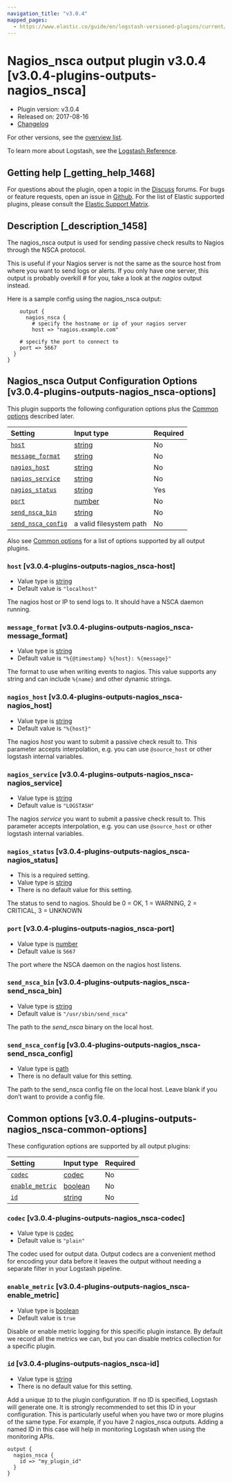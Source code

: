 ```yaml
---
navigation_title: "v3.0.4"
mapped_pages:
  - https://www.elastic.co/guide/en/logstash-versioned-plugins/current/v3.0.4-plugins-outputs-nagios_nsca.html
---
```


# Nagios_nsca output plugin v3.0.4 [v3.0.4-plugins-outputs-nagios_nsca]

* Plugin version: v3.0.4
* Released on: 2017-08-16
* [Changelog](https://github.com/logstash-plugins/logstash-output-nagios_nsca/blob/v3.0.4/CHANGELOG.md)

For other versions, see the [overview list](output-nagios_nsca-index.md).

To learn more about Logstash, see the [Logstash Reference](https://www.elastic.co/guide/en/logstash/current/index.html).

## Getting help [_getting_help_1468]

For questions about the plugin, open a topic in the [Discuss](http://discuss.elastic.co) forums. For bugs or feature requests, open an issue in [Github](https://github.com/logstash-plugins/logstash-output-nagios_nsca). For the list of Elastic supported plugins, please consult the [Elastic Support Matrix](https://www.elastic.co/support/matrix#matrix_logstash_plugins).

## Description [_description_1458]

The nagios\_nsca output is used for sending passive check results to Nagios through the NSCA protocol.

This is useful if your Nagios server is not the same as the source host from where you want to send logs or alerts. If you only have one server, this output is probably overkill # for you, take a look at the *nagios* output instead.

Here is a sample config using the nagios\_nsca output:

```
    output {
      nagios_nsca {
        # specify the hostname or ip of your nagios server
        host => "nagios.example.com"
```

```
    # specify the port to connect to
    port => 5667
  }
}
```

## Nagios_nsca Output Configuration Options [v3.0.4-plugins-outputs-nagios_nsca-options]

This plugin supports the following configuration options plus the [Common options](v3-0-4-plugins-outputs-nagios_nsca.md#v3.0.4-plugins-outputs-nagios_nsca-common-options) described later.

| Setting | Input type | Required |
| :- | :- | :- |
| [`host`](v3-0-4-plugins-outputs-nagios_nsca.md#v3.0.4-plugins-outputs-nagios_nsca-host) | [string](/lsr/value-types.md#string) | No |
| [`message_format`](v3-0-4-plugins-outputs-nagios_nsca.md#v3.0.4-plugins-outputs-nagios_nsca-message_format) | [string](/lsr/value-types.md#string) | No |
| [`nagios_host`](v3-0-4-plugins-outputs-nagios_nsca.md#v3.0.4-plugins-outputs-nagios_nsca-nagios_host) | [string](/lsr/value-types.md#string) | No |
| [`nagios_service`](v3-0-4-plugins-outputs-nagios_nsca.md#v3.0.4-plugins-outputs-nagios_nsca-nagios_service) | [string](/lsr/value-types.md#string) | No |
| [`nagios_status`](v3-0-4-plugins-outputs-nagios_nsca.md#v3.0.4-plugins-outputs-nagios_nsca-nagios_status) | [string](/lsr/value-types.md#string) | Yes |
| [`port`](v3-0-4-plugins-outputs-nagios_nsca.md#v3.0.4-plugins-outputs-nagios_nsca-port) | [number](/lsr/value-types.md#number) | No |
| [`send_nsca_bin`](v3-0-4-plugins-outputs-nagios_nsca.md#v3.0.4-plugins-outputs-nagios_nsca-send_nsca_bin) | [string](/lsr/value-types.md#string) | No |
| [`send_nsca_config`](v3-0-4-plugins-outputs-nagios_nsca.md#v3.0.4-plugins-outputs-nagios_nsca-send_nsca_config) | a valid filesystem path | No |

Also see [Common options](v3-0-4-plugins-outputs-nagios_nsca.md#v3.0.4-plugins-outputs-nagios_nsca-common-options) for a list of options supported by all output plugins.

### `host` [v3.0.4-plugins-outputs-nagios_nsca-host]

* Value type is [string](/lsr/value-types.md#string)
* Default value is `"localhost"`

The nagios host or IP to send logs to. It should have a NSCA daemon running.

### `message_format` [v3.0.4-plugins-outputs-nagios_nsca-message_format]

* Value type is [string](/lsr/value-types.md#string)
* Default value is `"%{@timestamp} %{host}: %{message}"`

The format to use when writing events to nagios. This value supports any string and can include `%{name}` and other dynamic strings.

### `nagios_host` [v3.0.4-plugins-outputs-nagios_nsca-nagios_host]

* Value type is [string](/lsr/value-types.md#string)
* Default value is `"%{host}"`

The nagios *host* you want to submit a passive check result to. This parameter accepts interpolation, e.g. you can use `@source_host` or other logstash internal variables.

### `nagios_service` [v3.0.4-plugins-outputs-nagios_nsca-nagios_service]

* Value type is [string](/lsr/value-types.md#string)
* Default value is `"LOGSTASH"`

The nagios *service* you want to submit a passive check result to. This parameter accepts interpolation, e.g. you can use `@source_host` or other logstash internal variables.

### `nagios_status` [v3.0.4-plugins-outputs-nagios_nsca-nagios_status]

* This is a required setting.
* Value type is [string](/lsr/value-types.md#string)
* There is no default value for this setting.

The status to send to nagios. Should be 0 = OK, 1 = WARNING, 2 = CRITICAL, 3 = UNKNOWN

### `port` [v3.0.4-plugins-outputs-nagios_nsca-port]

* Value type is [number](/lsr/value-types.md#number)
* Default value is `5667`

The port where the NSCA daemon on the nagios host listens.

### `send_nsca_bin` [v3.0.4-plugins-outputs-nagios_nsca-send_nsca_bin]

* Value type is [string](/lsr/value-types.md#string)
* Default value is `"/usr/sbin/send_nsca"`

The path to the *send\_nsca* binary on the local host.

### `send_nsca_config` [v3.0.4-plugins-outputs-nagios_nsca-send_nsca_config]

* Value type is [path](/lsr/value-types.md#path)
* There is no default value for this setting.

The path to the send\_nsca config file on the local host. Leave blank if you don’t want to provide a config file.

## Common options [v3.0.4-plugins-outputs-nagios_nsca-common-options]

These configuration options are supported by all output plugins:

| Setting | Input type | Required |
| :- | :- | :- |
| [`codec`](v3-0-4-plugins-outputs-nagios_nsca.md#v3.0.4-plugins-outputs-nagios_nsca-codec) | [codec](/lsr/value-types.md#codec) | No |
| [`enable_metric`](v3-0-4-plugins-outputs-nagios_nsca.md#v3.0.4-plugins-outputs-nagios_nsca-enable_metric) | [boolean](/lsr/value-types.md#boolean) | No |
| [`id`](v3-0-4-plugins-outputs-nagios_nsca.md#v3.0.4-plugins-outputs-nagios_nsca-id) | [string](/lsr/value-types.md#string) | No |

### `codec` [v3.0.4-plugins-outputs-nagios_nsca-codec]

* Value type is [codec](/lsr/value-types.md#codec)
* Default value is `"plain"`

The codec used for output data. Output codecs are a convenient method for encoding your data before it leaves the output without needing a separate filter in your Logstash pipeline.

### `enable_metric` [v3.0.4-plugins-outputs-nagios_nsca-enable_metric]

* Value type is [boolean](/lsr/value-types.md#boolean)
* Default value is `true`

Disable or enable metric logging for this specific plugin instance. By default we record all the metrics we can, but you can disable metrics collection for a specific plugin.

### `id` [v3.0.4-plugins-outputs-nagios_nsca-id]

* Value type is [string](/lsr/value-types.md#string)
* There is no default value for this setting.

Add a unique `ID` to the plugin configuration. If no ID is specified, Logstash will generate one. It is strongly recommended to set this ID in your configuration. This is particularly useful when you have two or more plugins of the same type. For example, if you have 2 nagios\_nsca outputs. Adding a named ID in this case will help in monitoring Logstash when using the monitoring APIs.

```
output {
  nagios_nsca {
    id => "my_plugin_id"
  }
}
```
